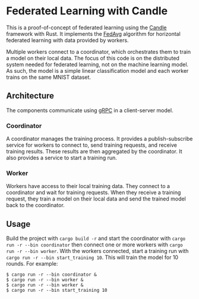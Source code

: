 # Federated Learning with Candle

This is a proof-of-concept of federated learning using the
[Candle](https://github.com/huggingface/candle) framework with Rust.
It implements the [FedAvg](https://arxiv.org/abs/1602.05629) algorithm for
horizontal federated learning with data provided by workers.

Multiple workers connect to a coordinator, which orchestrates them to train a
model on their local data. The focus of this code is on the distributed system
needed for federated learning, not on the machine learning model. As such, the
model is a simple linear classification model and each worker trains on the same
MNIST dataset.

## Architecture

The components communicate using [gRPC](https://grpc.io/) in a client-server
model.

### Coordinator

A coordinator manages the training process.
It provides a publish-subscribe service for workers to connect to, send
training requests, and receive training results. These results are then
aggregated by the coordinator.
It also provides a service to start a training run.

### Worker

Workers have access to their local training data. They connect to a coordinator
and wait for training requests. When they receive a training request, they train
a model on their local data and send the trained model back to the coordinator.

## Usage

Build the project with `cargo build -r` and start the coordinator with
`cargo run -r --bin coordinator` then connect one or more workers with
`cargo run -r --bin worker`. With the workers connected, start a training run
with `cargo run -r --bin start_training 10`. This will train the model for 10
rounds. For example:

```shell
$ cargo run -r --bin coordinator &
$ cargo run -r --bin worker &
$ cargo run -r --bin worker &
$ cargo run -r --bin start_training 10
```
